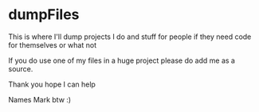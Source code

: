 # dumpFiles
This is where I'll dump projects I do and stuff for people if they need code for themselves or what not

If you do use one of my files in a huge project please do add me as a source. 

Thank you hope I can help

Names Mark btw :)
